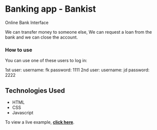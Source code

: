 # Banking app - Bankist

Online Bank Interface

We can transfer money to someone else, We can request a loan from the bank and we can close the account.

### How to use

You can use one of these users to log in:

1st user: username: fk password: 1111
2nd user: username: jd password: 2222

## Technologies Used

- HTML
- CSS
- Javascript

To view a live example, **[click here](https://bankoperations.netlify.app/)**.
